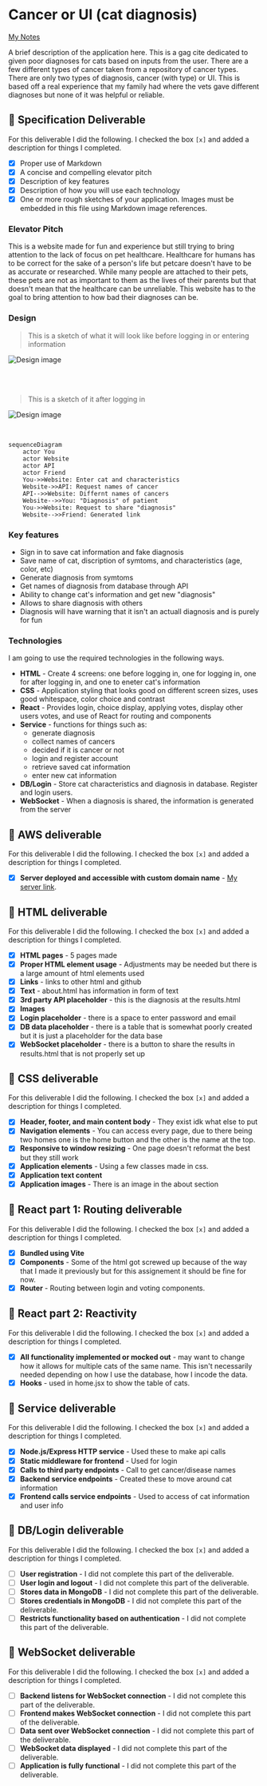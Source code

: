 # Cancer or UI (cat diagnosis)

[My Notes](notes.md)

A brief description of the application here. This is a gag cite dedicated to given poor diagnoses for cats based on inputs from the user. There are a few different types of cancer taken from a repository of cancer types. There are only two types of diagnosis, cancer (with type) or UI. This is based off a real experience that my family had where the vets gave different diagnoses but none of it was helpful or reliable.


## 🚀 Specification Deliverable



For this deliverable I did the following. I checked the box `[x]` and added a description for things I completed.

- [x] Proper use of Markdown
- [x] A concise and compelling elevator pitch
- [x] Description of key features
- [x] Description of how you will use each technology
- [x] One or more rough sketches of your application. Images must be embedded in this file using Markdown image references.

### Elevator Pitch

This is a website made for fun and experience but still trying to bring attention to the lack of focus on pet healthcare. Healthcare for humans has to be correct for the sake of a person's life but petcare doesn't have to be as accurate or researched. While many people are attached to their pets, these pets are not as important to them as the lives of their parents but that doesn't mean that the healthcare can be unreliable. This website has to the goal to bring attention to how bad their diagnoses can be.

### Design

> This is a sketch of what it will look like before logging in or entering information

![Design image](BeforeLogIn.jpg)

<br/><br/>
> This is a sketch of it after logging in
  
![Design image](AfterLogIn.jpg)


<br/>

```mermaid
sequenceDiagram
    actor You
    actor Website
    actor API
    actor Friend
    You->>Website: Enter cat and characteristics
    Website->>API: Request names of cancer
    API-->>Website: Differnt names of cancers
    Website-->>You: "Diagnosis" of patient
    You->>Website: Request to share "diagnosis"
    Website-->>Friend: Generated link
```

### Key features

- Sign in to save cat information and fake diagnosis
- Save name of cat, discription of symtoms, and characteristics (age, color, etc)
- Generate diagnosis from symtoms
- Get names of diagnosis from database through API
- Ability to change cat's information and get new "diagnosis"
- Allows to share diagnosis with others
- Diagnosis will have warning that it isn't an actuall diagnosis and is purely for fun

### Technologies

I am going to use the required technologies in the following ways.

- **HTML** - Create 4 screens: one before logging in, one for logging in, one for after logging in, and one to eneter cat's information
- **CSS** - Application styling that looks good on different screen sizes, uses good whitespace, color choice and contrast
- **React** - Provides login, choice display, applying votes, display other users votes, and use of React for routing and components
- **Service** - functions for things such as:
    - generate diagnosis
    - collect names of cancers
    - decided if it is cancer or not
    - login and register account
    - retrieve saved cat information
    - enter new cat information
- **DB/Login** - Store cat characteristics and diagnosis in database. Register and login users.
- **WebSocket** - When a diagnosis is shared, the information is generated from the server


## 🚀 AWS deliverable

For this deliverable I did the following. I checked the box `[x]` and added a description for things I completed.

- [x] **Server deployed and accessible with custom domain name** - [My server link](https://seanathncs260.click).

## 🚀 HTML deliverable

For this deliverable I did the following. I checked the box `[x]` and added a description for things I completed.

- [x] **HTML pages** - 5 pages made
- [x] **Proper HTML element usage** - Adjustments may be needed but there is a large amount of html elements used
- [x] **Links** - links to other html and github
- [x] **Text** - about.html has information in form of text
- [x] **3rd party API placeholder** - this is the diagnosis at the results.html
- [x] **Images**
- [x] **Login placeholder** - there is a space to enter password and email
- [x] **DB data placeholder** - there is a table that is somewhat poorly created but it is just a placeholder for the data base
- [x] **WebSocket placeholder** - there is a button to share the results in results.html that is not properly set up

## 🚀 CSS deliverable

For this deliverable I did the following. I checked the box `[x]` and added a description for things I completed.

- [x] **Header, footer, and main content body** - They exist idk what else to put
- [x] **Navigation elements** - You can access every page, due to there being two homes one is the home button and the other is the name at the top.
- [x] **Responsive to window resizing** - One page doesn't reformat the best but they still work
- [x] **Application elements** - Using a few classes made in css.
- [x] **Application text content** 
- [x] **Application images** - There is an image in the about section

## 🚀 React part 1: Routing deliverable

For this deliverable I did the following. I checked the box `[x]` and added a description for things I completed.

- [x] **Bundled using Vite**
- [x] **Components** - Some of the html got screwed up because of the way that I made it previously but for this assignement it should be fine for now.
- [x] **Router** - Routing between login and voting components.

## 🚀 React part 2: Reactivity

For this deliverable I did the following. I checked the box `[x]` and added a description for things I completed.

- [x] **All functionality implemented or mocked out** - may want to change how it allows for multiple cats of the same name. This isn't necessarily needed depending on how I use the database, how I incode the data.
- [x] **Hooks** - used in home.jsx to show the table of cats.

## 🚀 Service deliverable

For this deliverable I did the following. I checked the box `[x]` and added a description for things I completed.

- [x] **Node.js/Express HTTP service** - Used these to make api calls
- [x] **Static middleware for frontend** - Used for login
- [x] **Calls to third party endpoints** - Call to get cancer/disease names
- [x] **Backend service endpoints** - Created these to move around cat information
- [x] **Frontend calls service endpoints** - Used to access of cat information and user info

## 🚀 DB/Login deliverable

For this deliverable I did the following. I checked the box `[x]` and added a description for things I completed.

- [ ] **User registration** - I did not complete this part of the deliverable.
- [ ] **User login and logout** - I did not complete this part of the deliverable.
- [ ] **Stores data in MongoDB** - I did not complete this part of the deliverable.
- [ ] **Stores credentials in MongoDB** - I did not complete this part of the deliverable.
- [ ] **Restricts functionality based on authentication** - I did not complete this part of the deliverable.

## 🚀 WebSocket deliverable

For this deliverable I did the following. I checked the box `[x]` and added a description for things I completed.

- [ ] **Backend listens for WebSocket connection** - I did not complete this part of the deliverable.
- [ ] **Frontend makes WebSocket connection** - I did not complete this part of the deliverable.
- [ ] **Data sent over WebSocket connection** - I did not complete this part of the deliverable.
- [ ] **WebSocket data displayed** - I did not complete this part of the deliverable.
- [ ] **Application is fully functional** - I did not complete this part of the deliverable.
